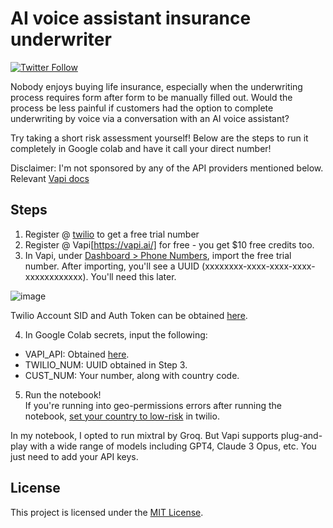# AI voice assistant insurance underwriter

[![Twitter Follow](https://img.shields.io/twitter/follow/Norest?style=social)]([https://twitter.com/mattshumer_](https://twitter.com/Norest))

Nobody enjoys buying life insurance, especially when the underwriting process requires form after form to be manually filled out. Would the process be less painful if customers had the option to complete underwriting by voice via a conversation with an AI voice assistant?  

Try taking a short risk assessment yourself! Below are the steps to run it completely in Google colab and have it call your direct number!  

Disclaimer: I'm not sponsored by any of the API providers mentioned below.
Relevant [Vapi docs](https://docs.vapi.ai/outbound_call_python)

## Steps

1. Register @ [twilio](https://www.twilio.com/en-us) to get a free trial number
2. Register @ Vapi[https://vapi.ai/] for free - you get $10 free credits too.
3. In Vapi, under [Dashboard > Phone Numbers](https://dashboard.vapi.ai/phone-numbers), import the free trial number. After importing, you'll see a UUID (xxxxxxxx-xxxx-xxxx-xxxx-xxxxxxxxxxxx). You'll need this later.
   
![image](https://github.com/DesmondChoy/ai_underwriter/assets/46787018/255fc959-6053-4349-ae1a-e16ec4027cb1)

Twilio Account SID and Auth Token can be obtained [here](https://console.twilio.com/us1/account/keys-credentials/api-keys).  

4. In Google Colab secrets, input the following:
* VAPI_API: Obtained [here](https://dashboard.vapi.ai/account).
* TWILIO_NUM: UUID obtained in Step 3.
* CUST_NUM: Your number, along with country code.
5. Run the notebook!  
If you're running into geo-permissions errors after running the notebook, [set your country to low-risk](https://console.twilio.com/us1/develop/voice/settings/geo-permissions?frameUrl=%2Fconsole%2Fvoice%2Fcalls%2Fgeo-permissions%3Fx-target-region%3Dus1&currentFrameUrl=%2Fconsole%2Fvoice%2Fcalls%2Fgeo-permissions%2Flow-risk%3F__override_layout__%3Dembed%26x-target-region%3Dus1%26bifrost%3Dtrue) in twilio.

In my notebook, I opted to run mixtral by Groq. But Vapi supports plug-and-play with a wide range of models including GPT4, Claude 3 Opus, etc. You just need to add your API keys.


## License

This project is licensed under the [MIT License](LICENSE).
